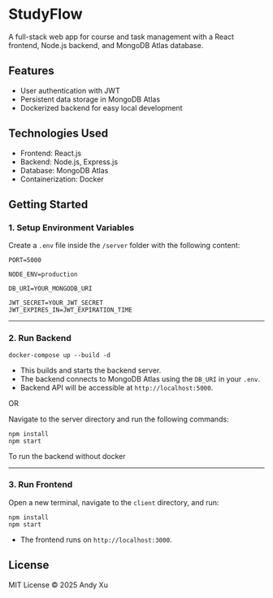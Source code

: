 # StudyFlow

A full-stack web app for course and task management with a React frontend, Node.js backend, and MongoDB Atlas database.

## Features

- User authentication with JWT
- Persistent data storage in MongoDB Atlas
- Dockerized backend for easy local development

## Technologies Used

- Frontend: React.js
- Backend: Node.js, Express.js
- Database: MongoDB Atlas
- Containerization: Docker

## Getting Started

### 1. Setup Environment Variables

Create a `.env` file inside the `/server` folder with the following content:

```env
PORT=5000

NODE_ENV=production

DB_URI=YOUR_MONGODB_URI

JWT_SECRET=YOUR_JWT_SECRET
JWT_EXPIRES_IN=JWT_EXPIRATION_TIME
```

---

### 2. Run Backend

```
docker-compose up --build -d
```

- This builds and starts the backend server.  
- The backend connects to MongoDB Atlas using the `DB_URI` in your `.env`.  
- Backend API will be accessible at `http://localhost:5000`.

OR

Navigate to the server directory and run the following commands:

```
npm install
npm start
```
To run the backend without docker

---

### 3. Run Frontend

Open a new terminal, navigate to the `client` directory, and run:

```
npm install
npm start
```

- The frontend runs on `http://localhost:3000`.

## License

MIT License © 2025 Andy Xu